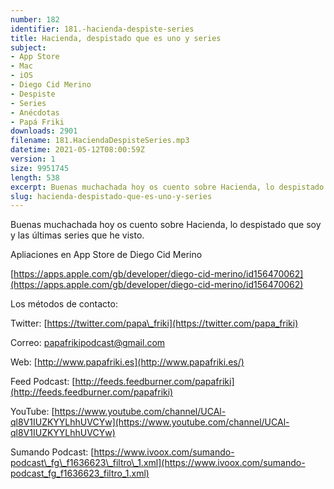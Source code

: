 ```yaml
---
number: 182
identifier: 181.-hacienda-despiste-series
title: Hacienda, despistado que es uno y series
subject:
- App Store
- Mac
- iOS
- Diego Cid Merino
- Despiste
- Series
- Anécdotas
- Papá Friki
downloads: 2901
filename: 181.HaciendaDespisteSeries.mp3
datetime: 2021-05-12T08:00:59Z
version: 1
size: 9951745
length: 538
excerpt: Buenas muchachada hoy os cuento sobre Hacienda, lo despistado que soy y las últimas series que he visto
slug: hacienda-despistado-que-es-uno-y-series
---
```

Buenas muchachada hoy os cuento sobre Hacienda, lo despistado que soy y las últimas series que he visto.

Apliaciones en App Store de Diego Cid Merino

[https://apps.apple.com/gb/developer/diego-cid-merino/id156470062](https://apps.apple.com/gb/developer/diego-cid-merino/id156470062)

Los métodos de contacto:

Twitter: [https://twitter.com/papa\_friki](https://twitter.com/papa_friki)

Correo: [papafrikipodcast@gmail.com](https://archive.org/details/papafrikipodast@gmail.com)

Web: [http://www.papafriki.es](http://www.papafriki.es/)

Feed Podcast: [http://feeds.feedburner.com/papafriki](http://feeds.feedburner.com/papafriki)

YouTube: [https://www.youtube.com/channel/UCAl-ql8V1IUZKYYLhhUVCYw](https://www.youtube.com/channel/UCAl-ql8V1IUZKYYLhhUVCYw)

Sumando Podcast: [https://www.ivoox.com/sumando-podcast\_fg\_f1636623\_filtro\_1.xml](https://www.ivoox.com/sumando-podcast_fg_f1636623_filtro_1.xml)